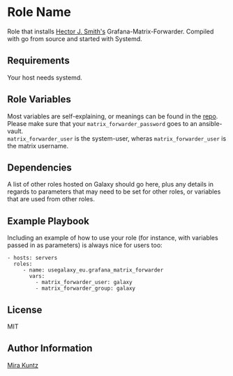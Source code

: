Role Name
=========

Role that installs [Hector J. Smith's](https://gitlab.com/hectorjsmith) Grafana-Matrix-Forwarder. Compiled with go from source and started with Systemd.

Requirements
------------

Your host needs systemd.

Role Variables
--------------

Most variables are self-explaining, or meanings can be found in the [repo](https://gitlab.com/hectorjsmith/grafana-matrix-forwarder/-/tree/main/).
Please make sure that your `matrix_forwarder_password` goes to an ansible-vault.  
`matrix_forwarder_user` is the system-user, wheras `matrix_forwarder_user` is the matrix username.

Dependencies
------------

A list of other roles hosted on Galaxy should go here, plus any details in regards to parameters that may need to be set for other roles, or variables that are used from other roles.

Example Playbook
----------------

Including an example of how to use your role (for instance, with variables passed in as parameters) is always nice for users too:

    - hosts: servers
      roles:
         - name: usegalaxy_eu.grafana_matrix_forwarder
           vars:
             - matrix_forwarder_user: galaxy
             - matrix_forwarder_group: galaxy

License
-------

MIT

Author Information
------------------

[Mira Kuntz](github.com/mira-miracoli)
